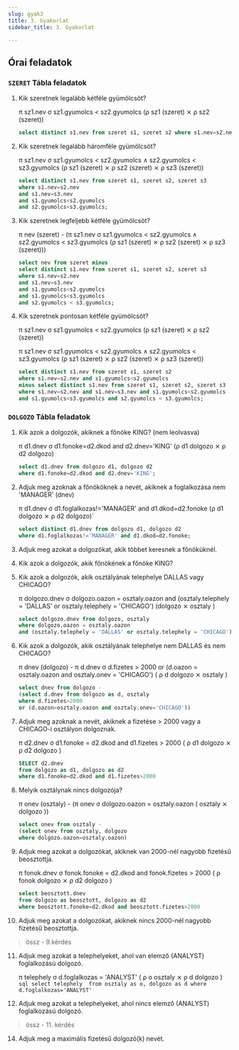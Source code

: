 ```yaml
---
slug: gyak3
title: 3. Gyakorlat
sidebar_title: 3. Gyakorlat

---
```


## Órai feladatok
### `SZERET` Tábla feladatok
1.  Kik szeretnek legalább kétféle gyümölcsöt?
	
	π sz1.nev σ sz1.gyumolcs < sz2.gyumolcs (ρ sz1 (szeret) ⨯ ρ sz2 (szeret))

	```sql
	select distinct s1.nev from szeret s1, szeret s2 where s1.nev=s2.nev and s1.gyumolcs<s2.gyumolcs;
	```
2.  Kik szeretnek legalább háromféle gyümölcsöt?

	π sz1.nev σ sz1.gyumolcs < sz2.gyumolcs ∧ sz2.gyumolcs < sz3.gyumolcs (ρ sz1 (szeret) ⨯ ρ sz2 (szeret) ⨯ ρ sz3 (szeret))
	```sql
	select distinct s1.nev from szeret s1, szeret s2, szeret s3
	where s1.nev=s2.nev
	and s1.nev=s3.nev
	and s1.gyumolcs<s2.gyumolcs
	and s2.gyumolcs<s3.gyumolcs;
	```

3.  Kik szeretnek legfeljebb kétféle gyümölcsöt?

	π nev (szeret) - (π sz1.nev σ sz1.gyumolcs < sz2.gyumolcs ∧ sz2.gyumolcs < sz3.gyumolcs (ρ sz1 (szeret) ⨯ ρ sz2 (szeret) ⨯ ρ sz3 (szeret)))
	```sql
	select nev from szeret minus 
	select distinct s1.nev from szeret s1, szeret s2, szeret s3
	where s1.nev=s2.nev
	and s1.nev=s3.nev
	and s1.gyumolcs<s2.gyumolcs
	and s1.gyumolcs<s3.gyumolcs
	and s2.gyumolcs < s3.gyumolcs;
	```
4.  Kik szeretnek pontosan kétféle gyümölcsöt?

	π sz1.nev σ sz1.gyumolcs < sz2.gyumolcs (ρ sz1 (szeret) ⨯ ρ sz2 (szeret))
	
	π sz1.nev σ sz1.gyumolcs < sz2.gyumolcs ∧ sz2.gyumolcs < sz3.gyumolcs
	(ρ sz1 (szeret) ⨯ ρ sz2 (szeret) ⨯ ρ sz3 (szeret))

	```sql
	select distinct s1.nev from szeret s1, szeret s2
	where s1.nev=s2.nev and s1.gyumolcs<s2.gyumolcs
	minus select distinct s1.nev from szeret s1, szeret s2, szeret s3
	where s1.nev=s2.nev and s1.nev=s3.nev and s1.gyumolcs<s2.gyumolcs
	and s1.gyumolcs<s3.gyumolcs and s2.gyumolcs < s3.gyumolcs;
	```

### `DOLGOZO` Tábla feladatok
1.  Kik azok a dolgozók, akiknek a főnöke KING? (nem leolvasva)

	π d1.dnev σ d1.fonoke=d2.dkod and d2.dnev='KING' (ρ d1 dolgozo ⨯ ρ d2 dolgozo)
	```sql
	select d1.dnev from dolgozo d1, dolgozo d2 
	where d1.fonoke=d2.dkod and d2.dnev='KING';
	```
2.  Adjuk meg azoknak a főnököknek a nevét, akiknek a foglalkozása nem 'MANAGER' (dnev)
	
	π d1.dnev σ d1.foglalkozas!='MANAGER' and d1.dkod=d2.fonoke (ρ d1 dolgozo ⨯ ρ d2 dolgozo)`
    
	```sql
	select distinct d1.dnev from dolgozo d1, dolgozo d2 
	where d1.foglalkozas!='MANAGER' and d1.dkod=d2.fonoke;
	```
3.  Adjuk meg azokat a dolgozókat, akik többet keresnek a főnöküknél.
4.  Kik azok a dolgozók, akik főnökének a főnöke KING?
5.  Kik azok a dolgozók, akik osztályának telephelye DALLAS vagy CHICAGO?
	
	π dolgozo.dnev σ dolgozo.oazon = osztaly.oazon and (osztaly.telephely = 'DALLAS' or osztaly.telephely = 'CHICAGO') (dolgozo ⨯ osztaly )
	
	```sql
	select dolgozo.dnev from dolgozo, osztaly
	where dolgozo.oazon = osztaly.oazon
	and (osztaly.telephely = 'DALLAS' or osztaly.telephely = 'CHICAGO');
	```
	
6.  Kik azok a dolgozók, akik osztályának telephelye nem DALLAS és nem CHICAGO?

	π dnev (dolgozo) - π d.dnev σ d.fizetes > 2000 or (d.oazon = osztaly.oazon and osztaly.onev = 'CHICAGO') ( ρ d dolgozo ⨯ osztaly )
	```sql
	select dnev from dolgozo -
	(select d.dnev from dolgozo as d, osztaly
	where d.fizetes>2000
	or (d.oazon=osztaly.oazon and osztaly.onev='CHICAGO'))
	```
7.  Adjuk meg azoknak a nevét, akiknek a fizetése > 2000 vagy a CHICAGO-i osztályon dolgoznak.

	π d2.dnev σ d1.fonoke = d2.dkod and d1.fizetes > 2000 ( ρ d1 dolgozo ⨯ ρ d2 dolgozo )
	```sql
	SELECT d2.dnev
	from dolgozo as d1, dolgozo as d2
	where d1.fonoke=d2.dkod and d1.fizetes>2000
	```
8.  Melyik osztálynak nincs dolgozója?

	π onev (osztaly) - (π onev σ dolgozo.oazon = osztaly.oazon ( osztaly ⨯ dolgozo ))
	```sql
	select onev from osztaly - 
	(select onev from osztaly, dolgozo
	where dolgozo.oazon=osztaly.oazon)
	```
9.  Adjuk meg azokat a dolgozókat, akiknek van 2000-nél nagyobb fizetésű beosztottja.

	π fonok.dnev σ fonok.fonoke = d2.dkod and fonok.fizetes > 2000 ( ρ fonok dolgozo ⨯ ρ d2 dolgozo )
	```sql 
	select beosztott.dnev
	from dolgozo as beosztott, dolgozo as d2
	where beosztott.fonoke=d2.dkod and beosztott.fizetes>2000
	```
 
10.  Adjuk meg azokat a dolgozókat, akiknek nincs 2000-nél nagyobb fizetésű beosztottja.
> össz - 9.kérdés
11.  Adjuk meg azokat a telephelyeket, ahol van elemző (ANALYST) foglalkozású dolgozó.

	 π telephely σ d.foglalkozas = 'ANALYST' ( ρ o osztaly ⨯ ρ d dolgozo )
	```sql
	select telephely 
	from osztaly as o, dolgozo as d
	where d.foglalkozas='ANALYST'
	```
	
13.  Adjuk meg azokat a telephelyeket, ahol nincs elemző (ANALYST) foglalkozású dolgozó.
> össz - 11. kérdés
14.  Adjuk meg a maximális fizetésű dolgozó(k) nevét.
<!--stackedit_data:
eyJoaXN0b3J5IjpbMTA1ODQ3NTE2MSwtMjA4NjgxMDY5OSwxMT
k4NzQwNDIwLC02NDE2ODg1OTEsLTczNjY3NzYwMywtMjAyODg1
ODA3OF19
-->